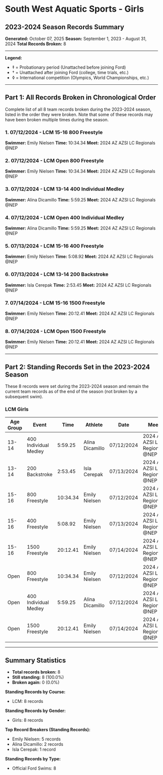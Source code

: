 # South West Aquatic Sports - Girls
## 2023-2024 Season Records Summary

**Generated:** October 07, 2025
**Season:** September 1, 2023 - August 31, 2024
**Total Records Broken:** 8

---

**Legend:**
- ‡ = Probationary period (Unattached before joining Ford)
- † = Unattached after joining Ford (college, time trials, etc.)
- ◊ = International competition (Olympics, World Championships, etc.)

---

## Part 1: All Records Broken in Chronological Order

Complete list of all 8 team records broken during the 2023-2024 season,
listed in the order they were broken. Note that some of these records may have
been broken multiple times during the season.

### 1. 07/12/2024 - LCM 15-16 800 Freestyle

**Swimmer:** Emily Nielsen
**Time:** 10:34.34
**Meet:** 2024 AZ AZSI LC Regionals @NEP

### 2. 07/12/2024 - LCM Open 800 Freestyle

**Swimmer:** Emily Nielsen
**Time:** 10:34.34
**Meet:** 2024 AZ AZSI LC Regionals @NEP

### 3. 07/12/2024 - LCM 13-14 400 Individual Medley

**Swimmer:** Alina Dicamillo
**Time:** 5:59.25
**Meet:** 2024 AZ AZSI LC Regionals @NEP

### 4. 07/12/2024 - LCM Open 400 Individual Medley

**Swimmer:** Alina Dicamillo
**Time:** 5:59.25
**Meet:** 2024 AZ AZSI LC Regionals @NEP

### 5. 07/13/2024 - LCM 15-16 400 Freestyle

**Swimmer:** Emily Nielsen
**Time:** 5:08.92
**Meet:** 2024 AZ AZSI LC Regionals @NEP

### 6. 07/13/2024 - LCM 13-14 200 Backstroke

**Swimmer:** Isla Cerepak
**Time:** 2:53.45
**Meet:** 2024 AZ AZSI LC Regionals @NEP

### 7. 07/14/2024 - LCM 15-16 1500 Freestyle

**Swimmer:** Emily Nielsen
**Time:** 20:12.41
**Meet:** 2024 AZ AZSI LC Regionals @NEP

### 8. 07/14/2024 - LCM Open 1500 Freestyle

**Swimmer:** Emily Nielsen
**Time:** 20:12.41
**Meet:** 2024 AZ AZSI LC Regionals @NEP

---

## Part 2: Standing Records Set in the 2023-2024 Season

These 8 records were set during the 2023-2024 season and remain
the current team records as of the end of the season (not broken by a subsequent swim).

### LCM Girls

| Age Group | Event | Time | Athlete | Date | Meet |
|-----------|-------|------|---------|------|------|
| 13-14 | 400 Individual Medley | 5:59.25 | Alina Dicamillo | 07/12/2024 | 2024 AZ AZSI LC Regionals @NEP |
| 13-14 | 200 Backstroke | 2:53.45 | Isla Cerepak | 07/13/2024 | 2024 AZ AZSI LC Regionals @NEP |
| 15-16 | 800 Freestyle | 10:34.34 | Emily Nielsen | 07/12/2024 | 2024 AZ AZSI LC Regionals @NEP |
| 15-16 | 400 Freestyle | 5:08.92 | Emily Nielsen | 07/13/2024 | 2024 AZ AZSI LC Regionals @NEP |
| 15-16 | 1500 Freestyle | 20:12.41 | Emily Nielsen | 07/14/2024 | 2024 AZ AZSI LC Regionals @NEP |
| Open | 800 Freestyle | 10:34.34 | Emily Nielsen | 07/12/2024 | 2024 AZ AZSI LC Regionals @NEP |
| Open | 400 Individual Medley | 5:59.25 | Alina Dicamillo | 07/12/2024 | 2024 AZ AZSI LC Regionals @NEP |
| Open | 1500 Freestyle | 20:12.41 | Emily Nielsen | 07/14/2024 | 2024 AZ AZSI LC Regionals @NEP |


---

## Summary Statistics

- **Total records broken:** 8
- **Still standing:** 8 (100.0%)
- **Broken again:** 0 (0.0%)

**Standing Records by Course:**
- LCM: 8 records

**Standing Records by Gender:**
- Girls: 8 records

**Top Record Breakers (Standing Records):**
- Emily Nielsen: 5 records
- Alina Dicamillo: 2 records
- Isla Cerepak: 1 record

**Standing Records by Type:**
- Official Ford Swims: 8
